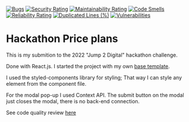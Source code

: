 [![Bugs](https://sonarcloud.io/api/project_badges/measure?project=ptiry02_hackathon-price-plans&metric=bugs)](https://sonarcloud.io/summary/new_code?id=ptiry02_hackathon-price-plans) [![Security Rating](https://sonarcloud.io/api/project_badges/measure?project=ptiry02_hackathon-price-plans&metric=security_rating)](https://sonarcloud.io/summary/new_code?id=ptiry02_hackathon-price-plans) [![Maintainability Rating](https://sonarcloud.io/api/project_badges/measure?project=ptiry02_hackathon-price-plans&metric=sqale_rating)](https://sonarcloud.io/summary/new_code?id=ptiry02_hackathon-price-plans) [![Code Smells](https://sonarcloud.io/api/project_badges/measure?project=ptiry02_hackathon-price-plans&metric=code_smells)](https://sonarcloud.io/summary/new_code?id=ptiry02_hackathon-price-plans) [![Reliability Rating](https://sonarcloud.io/api/project_badges/measure?project=ptiry02_hackathon-price-plans&metric=reliability_rating)](https://sonarcloud.io/summary/new_code?id=ptiry02_hackathon-price-plans) [![Duplicated Lines (%)](https://sonarcloud.io/api/project_badges/measure?project=ptiry02_hackathon-price-plans&metric=duplicated_lines_density)](https://sonarcloud.io/summary/new_code?id=ptiry02_hackathon-price-plans) [![Vulnerabilities](https://sonarcloud.io/api/project_badges/measure?project=ptiry02_hackathon-price-plans&metric=vulnerabilities)](https://sonarcloud.io/summary/new_code?id=ptiry02_hackathon-price-plans)

# Hackathon Price plans

This is my submition to the 2022 "Jump 2 Digital" hackathon challenge.

Done with React.js. I started the project with my own [base template](https://www.npmjs.com/package/@ptiry02/cra-template-base-template).

I used the styled-components library for styling; That way I can style any element from the component file.

For the modal pop-up I used Context API. The submit button on the modal just closes the modal, there is no back-end connection.

See code quality review [here](https://sonarcloud.io/project/overview?id=ptiry02_hackathon-price-plans)
